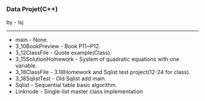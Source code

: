 ### Data Projet(C++)

by - lsj

---
* main - None.
* 3_10BookPreview - Book P11~P12.
* 3_12ClassFile - Quote example(Class).
* 3_15SolutionHomework - System of quadratic equations with one variable.
* 3_18ClassFile - 3.18Homework and Sqlist test project(12-24 for class).
* 3_18SqlistTest - Old Sqlist add main.
* Sqlist - Sequential table basic algorithm.
* Linknode - Single-list master class implementation